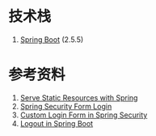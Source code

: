 # 技术栈

1. [Spring Boot](https://spring.io/projects/spring-boot) (2.5.5)

# 参考资料

1. [Serve Static Resources with Spring](https://www.baeldung.com/spring-mvc-static-resources)
2. [Spring Security Form Login](https://www.baeldung.com/spring-security-login)
3. [Custom Login Form in Spring Security](https://springhow.com/custom-form-login-in-spring-security)
4. [Logout in Spring Boot](https://ducmanhphan.github.io/2019-02-22-Logout-in-Spring-Boot)
